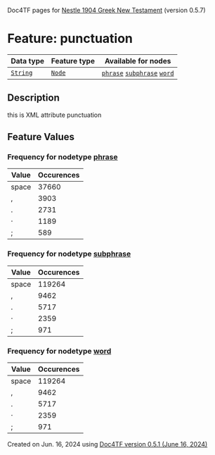 Doc4TF pages for [Nestle 1904 Greek New Testament](https://github.com/saulocantanhede/tfgreek2/tree/main/tf) (version 0.5.7)
# Feature: punctuation
Data type|Feature type|Available for nodes
---|---|---
[`String`](featuresbydatatype.md#string)|[`Node`](featuresbytype.md#node)| [`phrase`](featuresbynodetype.md#phrase)  [`subphrase`](featuresbynodetype.md#subphrase)  [`word`](featuresbynodetype.md#word) 
## Description
this is XML attribute punctuation
## Feature Values
### Frequency for nodetype [phrase](featuresbynodetype.md#phrase)
Value|Occurences
---|---
space|37660
,|3903
.|2731
·|1189
;|589
### Frequency for nodetype [subphrase](featuresbynodetype.md#subphrase)
Value|Occurences
---|---
space|119264
,|9462
.|5717
·|2359
;|971
### Frequency for nodetype [word](featuresbynodetype.md#word)
Value|Occurences
---|---
space|119264
,|9462
.|5717
·|2359
;|971
 

Created on Jun. 16, 2024 using [Doc4TF version 0.5.1 (June 16, 2024)](https://github.com/tonyjurg/Doc4TF/blob/main/CreateFeatureDoc.ipynb) 